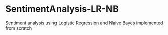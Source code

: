 # SentimentAnalysis-LR-NB
Sentiment analysis using Logistic Regression and Naive Bayes implemented from scratch
